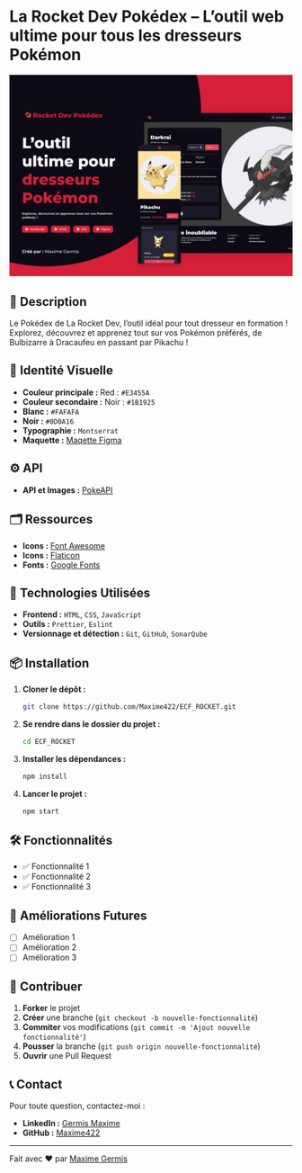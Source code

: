 # La Rocket Dev Pokédex – L’outil web ultime pour tous les dresseurs Pokémon

![Visuel Figma Maquette](./IMG/visual-presentation.png)

## 🚀 Description

Le Pokédex de La Rocket Dev, l’outil idéal pour tout dresseur en formation ! Explorez, découvrez et apprenez tout sur vos Pokémon préférés, de Bulbizarre à Dracaufeu en passant par Pikachu !

## 🎨 Identité Visuelle

- **Couleur principale :** Red : `#E3455A`
- **Couleur secondaire :** Noir : `#1B1925`
- **Blanc :** `#FAFAFA`
- **Noir :** `#0D0A16`
- **Typographie :** `Montserrat`
- **Maquette :** [Maqette Figma](https://www.figma.com/design/m46aSEcedxuc0papLeVWOe/PROJECT_ROCKET_DEV?node-id=14019-7581&t=zLVlbdzQQ3uyaseh-1)

## ⚙️ API

- **API et Images :** [PokeAPI](https://pokeapi.co/)

## 🗂️ Ressources

- **Icons :** [Font Awesome](https://fontawesome.com/)
- **Icons :** [Flaticon](https://www.flaticon.com/)
- **Fonts :** [Google Fonts](https://fonts.google.com/specimen/Montserrat)

## 🔧 Technologies Utilisées

- **Frontend :** `HTML`, `CSS`, `JavaScript`
- **Outils :** `Prettier`, `Eslint`
- **Versionnage et détection :** `Git`, `GitHub`, `SonarQube`

## 📦 Installation

1. **Cloner le dépôt :**
    ```bash
    git clone https://github.com/Maxime422/ECF_ROCKET.git
    ```
2. **Se rendre dans le dossier du projet :**
    ```bash
    cd ECF_ROCKET
    ```
3. **Installer les dépendances :**
    ```bash
    npm install
    ```
4. **Lancer le projet :**
    ```bash
    npm start
    ```

## 🛠 Fonctionnalités

- ✅ Fonctionnalité 1
- ✅ Fonctionnalité 2
- ✅ Fonctionnalité 3

## 🚧 Améliorations Futures

- [ ] Amélioration 1
- [ ] Amélioration 2
- [ ] Amélioration 3

## 🤝 Contribuer

1. **Forker** le projet
2. **Créer** une branche (`git checkout -b nouvelle-fonctionnalité`)
3. **Commiter** vos modifications (`git commit -m 'Ajout nouvelle fonctionnalité'`)
4. **Pousser** la branche (`git push origin nouvelle-fonctionnalité`)
5. **Ouvrir** une Pull Request

## 📞 Contact

Pour toute question, contactez-moi :

- **LinkedIn :** [Germis Maxime](https://www.linkedin.com/in/maxime-germis)
- **GitHub :** [Maxime422](https://github.com/Maxime422)

---

Fait avec ❤️ par [Maxime Germis](https://github.com/Maxime422)
